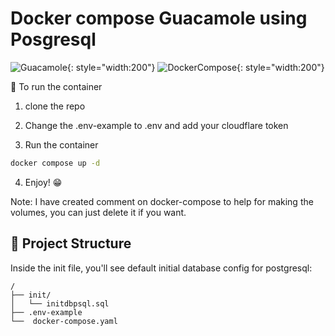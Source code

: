 # Docker compose Guacamole using Posgresql
![Guacamole](https://upload.wikimedia.org/wikipedia/commons/3/31/Apache_Guacamole_logo.png){: style="width:200"}
![DockerCompose](https://raw.githubusercontent.com/docker/compose/main/logo.png){: style="width:200"}

🧞 To run the container

1. clone the repo 

2. Change the .env-example to .env and add your cloudflare token

3. Run the container
```sh
docker compose up -d
```

4. Enjoy! 😁

Note: I have created comment on docker-compose to help for making the volumes, you can just delete it if you want.

## 🚀 Project Structure

Inside the init file, you'll see default initial database config for postgresql:

```text
/
├── init/
│   └── initdbpsql.sql
├── .env-example
└──  docker-compose.yaml
```